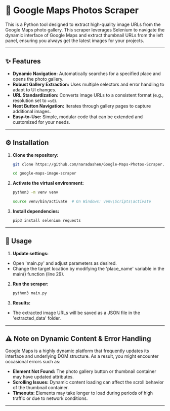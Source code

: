 # 🚀 Google Maps Photos Scraper


This is a Python tool designed to extract high-quality image URLs from the Google Maps photo gallery. This scraper leverages Selenium to navigate the dynamic interface of Google Maps and extract thumbnail URLs from the left panel, ensuring you always get the latest images for your projects.

---

## ✨ Features

- **Dynamic Navigation:** Automatically searches for a specified place and opens the photo gallery.
- **Robust Gallery Extraction:** Uses multiple selectors and error handling to adapt to UI changes.
- **URL Standardization:** Converts image URLs to a consistent format (e.g., resolution set to `=s0`).
- **Next Button Navigation:** Iterates through gallery pages to capture additional images.
- **Easy-to-Use:** Simple, modular code that can be extended and customized for your needs.

---

## ⚙️ Installation

1. **Clone the repository:**

   ```bash
   git clone https://github.com/naradashen/Google-Maps-Photos-Scraper.git
   ```

   ```bash
   cd google-maps-image-scraper
   ```

2. **Activate the virtual environment:**
    
    ```bash
    python3 -m venv venv
    ```

    ```bash
    source venv/bin/activate  # On Windows: venv\Scripts\activate
    ```

3. **Install dependencies:**

    ```bash
    pip3 install selenium requests

---

## 🚀 Usage

1. **Update settings:**

- Open 'main.py' and adjust parameters as desired.
- Change the target location by modifying the 'place_name' variable in the main() function (line 29).

2. **Run the scraper:**

    ```bash
    python3 main.py
    ```

3. **Results:**

- The extracted image URLs will be saved as a JSON file in the 'extracted_data' folder.

---

## ⚠️ Note on Dynamic Content & Error Handling

Google Maps is a highly dynamic platform that frequently updates its interface and underlying DOM structure. As a result, you might encounter occasional errors such as:

- **Element Not Found:** The photo gallery button or thumbnail container may have updated attributes.
- **Scrolling Issues:** Dynamic content loading can affect the scroll behavior of the thumbnail container.
- **Timeouts:** Elements may take longer to load during periods of high traffic or due to network conditions.

---
